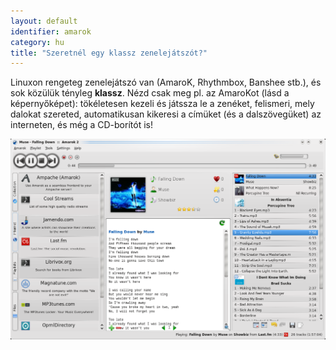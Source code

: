 ```yaml
---
layout: default
identifier: amarok
category: hu
title: "Szeretnél egy klassz zenelejátszót?"
---
```


Linuxon rengeteg zenelejátszó van (AmaroK, Rhythmbox, Banshee stb.), és sok közülük tényleg <b>klassz</b>. Nézd csak meg pl. az AmaroKot (lásd a képernyőképet): tökéletesen kezeli és játssza le a zenéket, felismeri, mely dalokat szereted, automatikusan kikeresi a címüket (és a dalszövegüket) az interneten, és még a CD-borítót is!

<img src="/img/amarok.png" />




